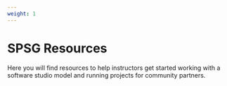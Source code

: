 ```yaml
---
weight: 1
---
```


# SPSG Resources

Here you will find resources to help instructors get started working with a
software studio model and running projects for community partners.
